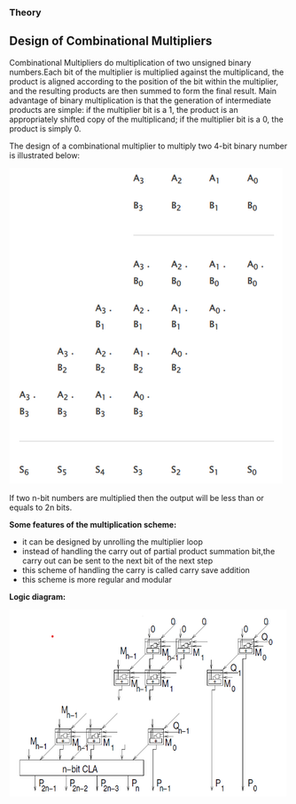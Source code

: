 ### Theory

## Design of Combinational Multipliers


Combinational Multipliers do multiplication of two unsigned binary numbers.Each bit of the multiplier is multiplied against the multiplicand, the product is aligned according to the position of the bit within the multiplier, and the resulting products are then summed to form the final result. Main advantage of binary multiplication is that the generation of intermediate products are simple: if the multiplier bit is a 1, the product is an appropriately shifted copy of the multiplicand; if the multiplier bit is a 0, the product is simply 0.

The design of a combinational multiplier to multiply two 4-bit binary number is illustrated below:

<img src="./simulation/images/imgae_1.png"> 

If two n-bit numbers are multiplied then the output will be less than or equals to 2n bits.

**Some features of the multiplication scheme:**
 - it can be designed by unrolling the multiplier loop
 - instead of handling the carry out of partial product summation bit,the carry out can be sent to the next bit of the next step
 - this scheme of handling the carry is called carry save addition
 - this scheme is more regular and modular

 **Logic diagram:**

 <img src="./simulation/images/image_2.png">

